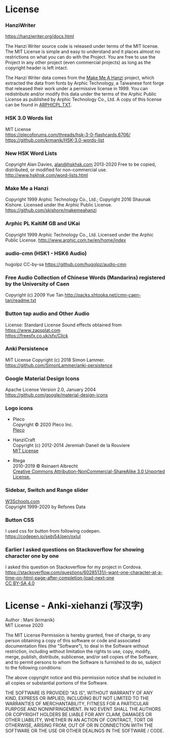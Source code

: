 # License
### HanziWriter
https://hanziwriter.org/docs.html

The Hanzi Writer source code is released under terms of the MIT license. The MIT License is simple and easy to understand and it places almost no restrictions on what you can do with the Project. You are free to use the Project in any other project (even commercial projects) as long as the copyright header is left intact.

The Hanzi Writer data comes from the [Make Me A Hanzi](https://github.com/skishore/makemeahanzi) project, which extracted the data from fonts by Arphic Technology, a Taiwanese font forge that released their work under a permissive license in 1999. You can redistribute and/or modify this data under the terms of the Arphic Public License as published by Arphic Technology Co., Ltd. A copy of this license can be found in  [ARPHICPL.TXT](https://github.com/krmanik/Anki-maobi/blob/master/ARPHICPL.TXT).

### HSK 3.0 Words list
MIT License<br>
https://plecoforums.com/threads/hsk-3-0-flashcards.6706/<br>
https://github.com/krmanik/HSK-3.0-words-list

### New HSK Word Lists
Copyright Alan Davies, alan@hskhsk.com 2013-2020
Free to be copied, distributed, or modified for non-commercial use.
http://www.hskhsk.com/word-lists.html

### Make Me a Hanzi
Copyright 1999 Arphic Technology Co., Ltd.; Copyright 2016 Shaunak Kishore.
Licensed under the Arphic Public License.
https://github.com/skishore/makemeahanzi

### Arphic PL KaitiM GB and UKai
Copyright 1999 Arphic Technology Co., Ltd.
Licensed under the Arphic Public License.
http://www.arphic.com.tw/en/home/index

### audio-cmn (HSK1 - HSK6 Audio)
hugolpz CC-by-sa
https://github.com/hugolpz/audio-cmn

### Free Audio Collection of Chinese Words (Mandarins) registered by the University of Caen
Copyright (c) 2009 Yue Tan 
http://packs.shtooka.net/cmn-caen-tan/readme.txt

### Button tap audio and Other Audio
License: Standard License
Sound effects obtained from https://www.zapsplat.com
<br>https://freesfx.co.uk/sfx/Click
### Anki Persistence
MIT License
Copyright (c) 2018 Simon Lammer.
<br>https://github.com/SimonLammer/anki-persistence

### Google Material Design Icons
Apache License
Version 2.0, January 2004
https://github.com/google/material-design-icons

### Logo icons
- Pleco
<br>Copyright © 2020 Pleco Inc.
<br>[Pleco](https://www.pleco.com/)

- HanziCraft
<br>Copyright (c) 2012-2014 Jeremiah Daneil de la Rouviere
<br>[MIT License](https://github.com/nieldlr/hanzi/blob/master/LICENSE.txt)

- Rtega
<br>2010-2019 © Reinaert Albrecht
<br>[Creative Commons Attribution-NonCommercial-ShareAlike 3.0 Unported License.](https://creativecommons.org/licenses/by-nc-sa/3.0/)

### Sidebar, Switch and Range slider
<a href="https://www.w3schools.com/">W3Schools.com</a>
<br>Copyright 1999-2020 by Refsnes Data

### Button CSS
I used css for button from following codepen.
<br>https://codepen.io/sebj54/pen/oxluI

### Earlier I asked questions on Stackoverflow for showing character one by one
I asked this question on Stackoverflow for my project in Cordova.
<br>https://stackoverflow.com/questions/60285131/i-want-one-character-at-a-time-on-html-page-after-completion-load-next-one
<br>[CC BY-SA 4.0](https://creativecommons.org/licenses/by-sa/4.0/)

# License - Anki-xiehanzi (写汉字)
Author : Mani (krmanik)
<br>MIT License 2020

The MIT License
Permission is hereby granted, free of charge, to any person obtaining a copy
of this software or code and associated documentation files (the "Software"), to deal
in the Software without restriction, including without limitation the rights
to use, copy, modify, merge, publish, distribute, sublicense, and/or sell
copies of the Software, and to permit persons to whom the Software is
furnished to do so, subject to the following conditions:

The above copyright notice and this permission notice shall be included in
all copies or substantial portions of the Software.

THE SOFTWARE IS PROVIDED "AS IS", WITHOUT WARRANTY OF ANY KIND, EXPRESS OR
IMPLIED, INCLUDING BUT NOT LIMITED TO THE WARRANTIES OF MERCHANTABILITY,
FITNESS FOR A PARTICULAR PURPOSE AND NONINFRINGEMENT. IN NO EVENT SHALL THE
AUTHORS OR COPYRIGHT HOLDERS BE LIABLE FOR ANY CLAIM, DAMAGES OR OTHER
LIABILITY, WHETHER IN AN ACTION OF CONTRACT, TORT OR OTHERWISE, ARISING FROM,
OUT OF OR IN CONNECTION WITH THE SOFTWARE OR THE USE OR OTHER DEALINGS IN
THE SOFTWARE / CODE.
